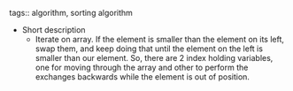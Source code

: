tags:: algorithm, sorting algorithm

- Short description
	- Iterate on array. If the element is smaller than the element on its left, swap them, and keep doing that until the element on the left is smaller than our element. So, there are 2 index holding variables, one for moving through the array and other to perform the exchanges backwards while the element is out of position.